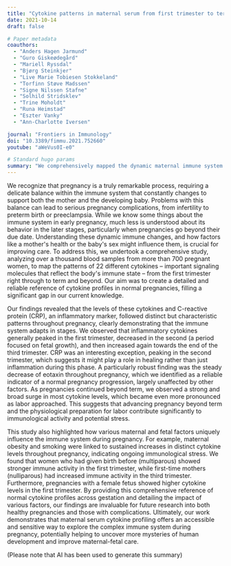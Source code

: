 ```yaml
---
title: "Cytokine patterns in maternal serum from first trimester to term and beyond"
date: 2021-10-14
draft: false

# Paper metadata
coauthors:
  - "Anders Hagen Jarmund"
  - "Guro Giskeødegård"
  - "Mariell Ryssdal"
  - "Bjørg Steinkjer"
  - "Live Marie Tobiesen Stokkeland"
  - "Torfinn Støve Madssen"
  - "Signe Nilssen Stafne"
  - "Solhild Stridsklev"
  - "Trine Moholdt"
  - "Runa Heimstad"
  - "Eszter Vanky"
  - "Ann-Charlotte Iversen"

journal: "Frontiers in Immunology"
doi: "10.3389/fimmu.2021.752660"
youtube: "aWeVus0I-e0"

# Standard hugo params
summary: "We comprehensively mapped the dynamic maternal immune system in normal pregnancy from first trimester to beyond term by analyzing cytokine patterns, revealing how maternal health and fetal sex impact it, and that post-term pregnancy induces significant immunological stress, providing a crucial reference for future research."
---
```


We recognize that pregnancy is a truly remarkable process, requiring a delicate balance within the immune system that constantly changes to support both the mother and the developing baby. Problems with this balance can lead to serious pregnancy complications, from infertility to preterm birth or preeclampsia. While we know some things about the immune system in early pregnancy, much less is understood about its behavior in the later stages, particularly when pregnancies go beyond their due date. Understanding these dynamic immune changes, and how factors like a mother's health or the baby's sex might influence them, is crucial for improving care. To address this, we undertook a comprehensive study, analyzing over a thousand blood samples from more than 700 pregnant women, to map the patterns of 22 different cytokines – important signaling molecules that reflect the body's immune state – from the first trimester right through to term and beyond. Our aim was to create a detailed and reliable reference of cytokine profiles in normal pregnancies, filling a significant gap in our current knowledge.

Our findings revealed that the levels of these cytokines and C-reactive protein (CRP), an inflammatory marker, followed distinct but characteristic patterns throughout pregnancy, clearly demonstrating that the immune system adapts in stages. We observed that inflammatory cytokines generally peaked in the first trimester, decreased in the second (a period focused on fetal growth), and then increased again towards the end of the third trimester. CRP was an interesting exception, peaking in the second trimester, which suggests it might play a role in healing rather than just inflammation during this phase. A particularly robust finding was the steady decrease of eotaxin throughout pregnancy, which we identified as a reliable indicator of a normal pregnancy progression, largely unaffected by other factors. As pregnancies continued beyond term, we observed a strong and broad surge in most cytokine levels, which became even more pronounced as labor approached. This suggests that advancing pregnancy beyond term and the physiological preparation for labor contribute significantly to immunological activity and potential stress.

This study also highlighted how various maternal and fetal factors uniquely influence the immune system during pregnancy. For example, maternal obesity and smoking were linked to sustained increases in distinct cytokine levels throughout pregnancy, indicating ongoing immunological stress. We found that women who had given birth before (multiparous) showed stronger immune activity in the first trimester, while first-time mothers (nulliparous) had increased immune activity in the third trimester. Furthermore, pregnancies with a female fetus showed higher cytokine levels in the first trimester. By providing this comprehensive reference of normal cytokine profiles across gestation and detailing the impact of various factors, our findings are invaluable for future research into both healthy pregnancies and those with complications. Ultimately, our work demonstrates that maternal serum cytokine profiling offers an accessible and sensitive way to explore the complex immune system during pregnancy, potentially helping to uncover more mysteries of human development and improve maternal-fetal care.

(Please note that AI has been used to generate this summary)